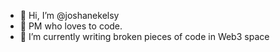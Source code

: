 - 👋 Hi, I’m @joshanekelsy
- 👀 PM who loves to code.
- 🌱 I’m currently writing broken pieces of code in Web3 space


<!---
joshanekelsy/joshanekelsy is a ✨ special ✨ repository because its `README.md` (this file) appears on your GitHub profile.
You can click the Preview link to take a look at your changes.
--->

